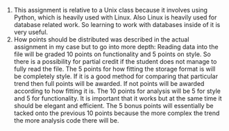 1.  This assignment is relative to a Unix class because it involves
    using Python, which is heavily used with Linux. Also Linux is
    heavily used for database related work. So learning to work with
    databases inside of it is very useful.
2.  How points should be distributed was described in the actual
    assignment in my case but to go into more depth: Reading data into
    the file will be graded 10 points on functionality and 5 points on
    style. So there is a possibility for partial credit if the student
    does not manage to fully read the file. The 5 points for how
    fitting the storage format is will be completely style. If it is a
    good method for comparing that particular trend then full points
    will be awarded. If not points will be awarded according to how
    fitting it is. The 10 points for analysis will be 5 for style and 5
    for functionality. It is important that it works but at the same
    time it should be elegant and efficient. The 5 bonus points will
    essentially be tacked onto the previous 10 points because the more
    complex the trend the more analysis code there will be.



